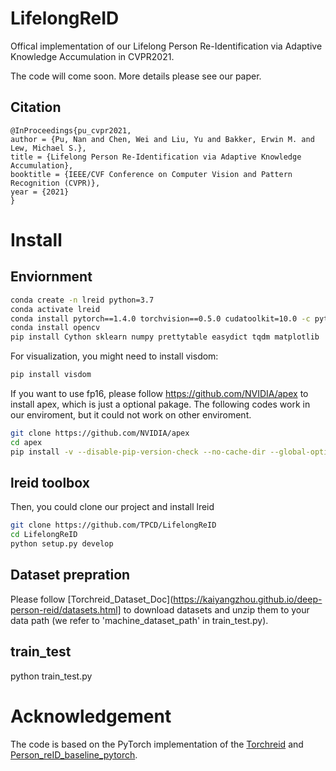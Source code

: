 # LifelongReID
Offical implementation of our Lifelong Person Re-Identification via Adaptive Knowledge Accumulation in CVPR2021.

The code will come soon. More details please see our paper.


## Citation
```
@InProceedings{pu_cvpr2021,
author = {Pu, Nan and Chen, Wei and Liu, Yu and Bakker, Erwin M. and Lew, Michael S.},
title = {Lifelong Person Re-Identification via Adaptive Knowledge Accumulation},
booktitle = {IEEE/CVF Conference on Computer Vision and Pattern Recognition (CVPR)},
year = {2021}
}
```
# Install
## Enviornment
```bash
conda create -n lreid python=3.7
conda activate lreid
conda install pytorch==1.4.0 torchvision==0.5.0 cudatoolkit=10.0 -c pytorch
conda install opencv
pip install Cython sklearn numpy prettytable easydict tqdm matplotlib
```
For visualization, you might need to install visdom:
```bash
pip install visdom
```

If you want to use fp16, please follow https://github.com/NVIDIA/apex to install apex, which is just a optional pakage.
The following codes work in our enviroment, but it could not work on other enviroment.
```bash
git clone https://github.com/NVIDIA/apex
cd apex
pip install -v --disable-pip-version-check --no-cache-dir --global-option="--cpp_ext" --global-option="--cuda_ext" ./
```
## lreid toolbox
Then, you could clone our project and install lreid
```bash
git clone https://github.com/TPCD/LifelongReID
cd LifelongReID
python setup.py develop
```

## Dataset prepration
Please follow [Torchreid_Dataset_Doc](https://kaiyangzhou.github.io/deep-person-reid/datasets.html] to download datasets and unzip them to your data path (we refer to 'machine_dataset_path' in train_test.py).

## train_test

python train_test.py

# Acknowledgement
The code is based on the PyTorch implementation of the [Torchreid](https://github.com/KaiyangZhou/deep-person-reid]) and [Person_reID_baseline_pytorch](https://github.com/layumi/Person_reID_baseline_pytorch).
